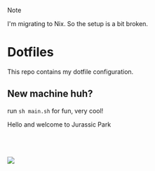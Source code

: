 > [!NOTE]
> I'm migrating to Nix. So the setup is a bit broken.

# Dotfiles

This repo contains my dotfile configuration.

## New machine huh?

run `sh main.sh` for fun, very cool!

Hello and welcome to Jurassic Park

<br >
<br >
<br >

<img src="https://i.giphy.com/media/v1.Y2lkPTc5MGI3NjExNnVqMWpjZ3J1ZnJocnhidWUybnEzOGt1Nmh0b3E3eHlwZHpyOHh1MyZlcD12MV9pbnRlcm5hbF9naWZfYnlfaWQmY3Q9Zw/3ohhwfAa9rbXaZe86c/giphy.gif" />
